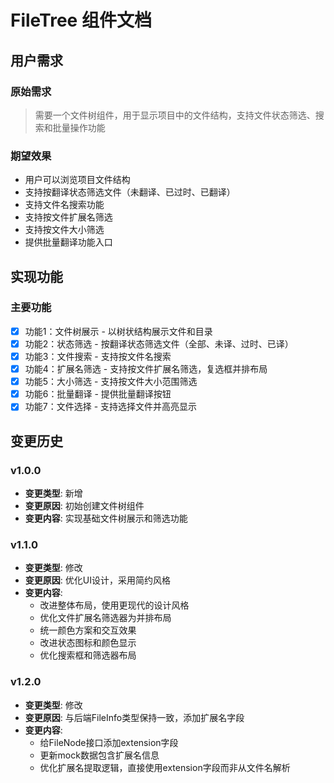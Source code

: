 # FileTree 组件文档

## 用户需求
### 原始需求
> 需要一个文件树组件，用于显示项目中的文件结构，支持文件状态筛选、搜索和批量操作功能

### 期望效果
- 用户可以浏览项目文件结构
- 支持按翻译状态筛选文件（未翻译、已过时、已翻译）
- 支持文件名搜索功能
- 支持按文件扩展名筛选
- 支持按文件大小筛选
- 提供批量翻译功能入口

## 实现功能
### 主要功能
- [x] 功能1：文件树展示 - 以树状结构展示文件和目录
- [x] 功能2：状态筛选 - 按翻译状态筛选文件（全部、未译、过时、已译）
- [x] 功能3：文件搜索 - 支持按文件名搜索
- [x] 功能4：扩展名筛选 - 支持按文件扩展名筛选，复选框并排布局
- [x] 功能5：大小筛选 - 支持按文件大小范围筛选
- [x] 功能6：批量翻译 - 提供批量翻译按钮
- [x] 功能7：文件选择 - 支持选择文件并高亮显示

## 变更历史
### v1.0.0
- **变更类型**: 新增
- **变更原因**: 初始创建文件树组件
- **变更内容**: 实现基础文件树展示和筛选功能

### v1.1.0
- **变更类型**: 修改
- **变更原因**: 优化UI设计，采用简约风格
- **变更内容**: 
  - 改进整体布局，使用更现代的设计风格
  - 优化文件扩展名筛选器为并排布局
  - 统一颜色方案和交互效果
  - 改进状态图标和颜色显示
  - 优化搜索框和筛选器布局

### v1.2.0
- **变更类型**: 修改
- **变更原因**: 与后端FileInfo类型保持一致，添加扩展名字段
- **变更内容**: 
  - 给FileNode接口添加extension字段
  - 更新mock数据包含扩展名信息
  - 优化扩展名提取逻辑，直接使用extension字段而非从文件名解析 